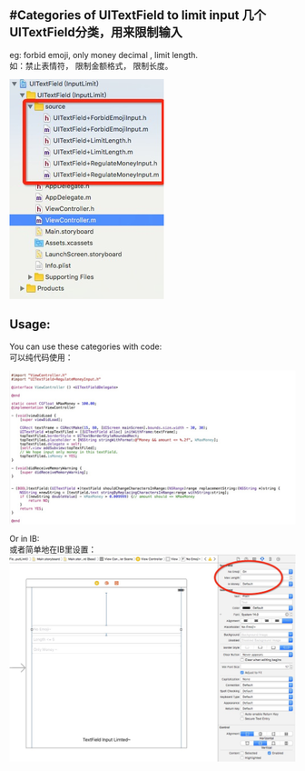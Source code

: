 
#Categories of UITextField to limit input
几个UITextField分类，用来限制输入
---
eg: forbid emoji, only money decimal , limit length.<br>
如：禁止表情符， 限制金额格式， 限制长度。<br>

![InputLimit](https://github.com/DingHub/ScreenShots/blob/master/UITextField%20(InputLimit)/tl0.png)

Usage:
---
You can use these categories with code:<br>
可以纯代码使用：<br>

![InputLimit](https://github.com/DingHub/ScreenShots/blob/master/UITextField%20(InputLimit)/tl1.png)

Or in IB:<br>
或者简单地在IB里设置：<br>
![InputLimit](https://github.com/DingHub/ScreenShots/blob/master/UITextField%20(InputLimit)/tl2.png)
